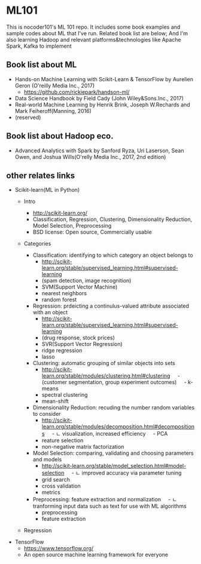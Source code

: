 # ML101
This is nocoder101's ML 101 repo. It includes some book examples and sample codes about ML that I've run.
Related book list are below;
And I'm also learning Hadoop and relevant platforms&technologies like Apache Spark, Kafka to implement

## Book list about ML
- Hands-on Machine Learning with Scikit-Learn & TensorFlow by Aurelien Geron (O'reilly Media Inc., 2017) 
  - https://github.com/rickiepark/handson-ml/
- Data Science Handbook by Field Cady (John Wiley&Sons.Inc., 2017)
- Real-world Machine Learning by Henrik Brink, Joseph W.Rechards and Mark Feiheroff(Manning, 2016)
- (reserved) 

## Book list about Hadoop eco.
- Advanced Analytics with Spark by Sanford Ryza, Uri Laserson, Sean Owen, and Joshua Wills(O'relly Media Inc., 2017, 2nd edition)

## other relates links
- Scikit-learn(ML in Python)
  - Intro
    - http://scikit-learn.org/
    - Classification, Regression, Clustering, Dimensionality Reduction, Model Selection, Preprocessing
    - BSD license: Open source, Commercially usable 
  - Categories 
    - Classification: identifying to which category an object belongs to
      - http://scikit-learn.org/stable/supervised_learning.html#supervised-learning
      - (spam detection, image recognition)
      - SVM(Support Vector Machine)
      - nearest neighbors
      - random forest
    - Regression: prdeicting a continulus-valued attribute associated with an object
      - http://scikit-learn.org/stable/supervised_learning.html#supervised-learning
      - (drug response, stock prices)
      - SVR(Support Vector Regression)
      - ridge regression
      - lasso 
    - Clustering: automatic grouping of similar objects into sets
      - http://scikit-learn.org/stable/modules/clustering.html#clustering
      - (customer segmentation, group experiment outcomes)
      - k-means
      - spectral clustering
      - mean-shift
    - Dimensionality Reduction: recuding the number random variables to consider
      - http://scikit-learn.org/stable/modules/decomposition.html#decompositions
      - ㄴ visualization, increased efficiency
      - PCA
      - reature selection
      - non-negative matrix factorization
    - Model Selection: comparing, validating and choosing parameters and models
      - http://scikit-learn.org/stable/model_selection.html#model-selection
      - ㄴ improved accuracy via parameter tuning
      - grid search
      - cross validation
      - metrics
    - Preprocessing: feature extraction and normalization 
      - ㄴ tranforming input data such as text for use with ML algorithms
      - preprocessing
      - feature extraction
    
  - Regression
- TensorFlow
  - https://www.tensorflow.org/
  - An open source machine learning framework for everyone
  

